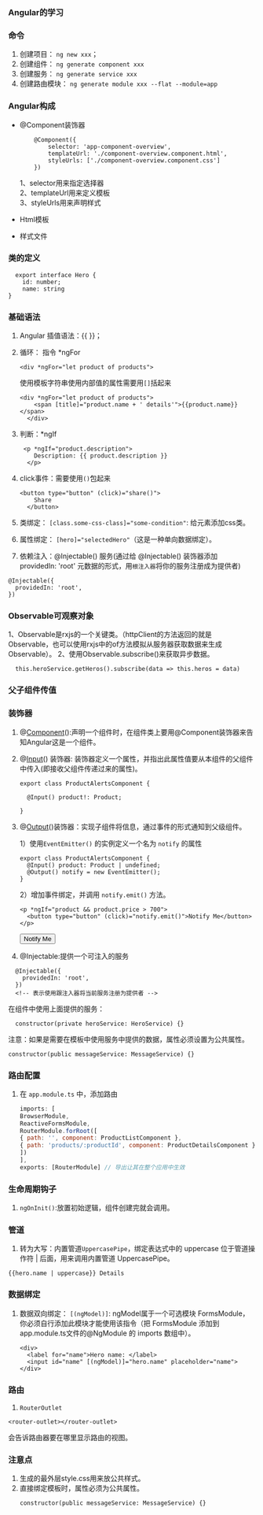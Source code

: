 ### Angular的学习

### 命令

1. 创建项目： `ng new xxx`；
2. 创建组件： `ng generate component xxx`
3. 创建服务： `ng generate service xxx`
4. 创建路由模块： `ng generate module xxx --flat --module=app`

### Angular构成
+ @Component装饰器
    ```
        @Component({
            selector: 'app-component-overview',
            templateUrl: './component-overview.component.html',
            styleUrls: ['./component-overview.component.css']
        })
    ```
    1、selector用来指定选择器  
    2、templateUrl用来定义模板  
    3、styleUrls用来声明样式

+ Html模板
+ 样式文件

### 类的定义
```
  export interface Hero {
    id: number;
    name: string
}
```

### 基础语法

1. Angular 插值语法：{{ }}；
2. 循环： 指令 *ngFor

   ```
   <div *ngFor="let product of products">
   ```

   使用模板字符串使用内部值的属性需要用`[]`括起来

   ```
   <div *ngFor="let product of products">
       <span [title]="product.name + ' details'">{{product.name}}</span>
     </div>
   ```
3. 判断：*ngIf

   ```**
    <p *ngIf="product.description">
       Description: {{ product.description }}
     </p>
   ```
4. click事件：需要使用`()`包起来

   ```**
   <button type="button" (click)="share()">
       Share
     </button>
   ```
5. 类绑定： `[class.some-css-class]="some-condition"`: 给元素添加css类。
6. 属性绑定： `[hero]="selectedHero"`（这是一种单向数据绑定）。
7. 依赖注入：@Injectable() 服务(通过给 @Injectable() 装饰器添加 providedIn: 'root' 元数据的形式，用`根注入器`将你的服务注册成为提供者)

```
@Injectable({
  providedIn: 'root',
})
```

### Observable可观察对象
  1、Observable是rxjs的一个关键类。（httpClient的方法返回的就是Observable，也可以使用rxjs中的of方法模拟从服务器获取数据来生成Observable）。
  2、使用Observable.subscribe()来获取异步数据。
  ```
    this.heroService.getHeros().subscribe(data => this.heros = data)
  ```



### 父子组件传值

### 装饰器

1. @[Component](https://angular.cn/api/core/Component)():声明一个组件时，在组件类上要用@Component装饰器来告知Angular这是一个组件。
2. @[Input](https://angular.cn/api/core/Input)() 装饰器: 装饰器定义一个属性，并指出此属性值要从本组件的父组件中传入(即接收父组件传递过来的属性)。

   ```
   export class ProductAlertsComponent {

     @Input() product!: Product;

   }
   ```
3. @[Output](https://angular.cn/api/core/Output)()装饰器：实现子组件将信息，通过事件的形式通知到父级组件。

   1）使用`EventEmitter()` 的实例定义一个名为 `notify` 的属性

   ```**export**** ****class**** ****ProductAlertsComponent**** ****{****
   export class ProductAlertsComponent {
     @Input() product: Product | undefined;
     @Output() notify = new EventEmitter();
   }
   ```

   2）增加事件绑定，并调用 `notify.emit()` 方法。

   ```
   <p *ngIf="product && product.price > 700">
     <button type="button" (click)="notify.emit()">Notify Me</button>
   </p>
   ```

   <p *ngIf="product && product.price > 700">
     <button type="button" (click)="notify.emit()">Notify Me</button>
   </p>
4. @Injectable:提供一个可注入的服务
```
  @Injectable({
    providedIn: 'root',
  })
  <!-- 表示使用跟注入器将当前服务注册为提供者 -->
```
  在组件中使用上面提供的服务：
  ```
    constructor(private heroService: HeroService) {}
  ```
  注意：如果是需要在模板中使用服务中提供的数据，属性必须设置为公共属性。
  ```
  constructor(public messageService: MessageService) {}
  ```

### 路由配置

1. 在 `app.module.ts` 中，添加路由

   ```javascript
   imports: [
   BrowserModule,
   ReactiveFormsModule,
   RouterModule.forRoot([
   { path: '', component: ProductListComponent },
   { path: 'products/:productId', component: ProductDetailsComponent },
   ])
   ],
   exports: [RouterModule] // 导出让其在整个应用中生效
   ```

### 生命周期钩子

1. `ngOnInit()`:放置初始逻辑，组件创建完就会调用。

### 管道

1. 转为大写：内置管道`UppercasePipe`，绑定表达式中的 uppercase 位于管道操作符 | 后面，用来调用内置管道 UppercasePipe。

```
{{hero.name | uppercase}} Details
```

### 数据绑定

1. 数据双向绑定： `[(ngModel)]`: ngModel属于一个可选模块 FormsModule，你必须自行添加此模块才能使用该指令（把 FormsModule 添加到 app.module.ts文件的@NgModule 的 imports 数组中）。

   ```
   <div>
     <label for="name">Hero name: </label>
     <input id="name" [(ngModel)]="hero.name" placeholder="name">
   </div>
   ```

### 路由

1.  `RouterOutlet`

```
<router-outlet></router-outlet>
```
<router-outlet> 会告诉路由器要在哪里显示路由的视图。


### 注意点

1. 生成的最外层style.css用来放公共样式。
2. 直接绑定模板时，属性必须为公共属性。
   ```
   constructor(public messageService: MessageService) {}
   ```
